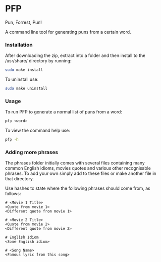 # PFP
Pun, Forrest, Pun!

A command line tool for generating puns from a certain word.

### Installation

After downloading the zip, extract into a folder and then install to the /usr/share/ directory by running:
```bash
sudo make install
```

To uninstall use:
```bash
sudo make uninstall
```

### Usage

To run PFP to generate a normal list of puns from a word:
```bash
pfp <word>
```

To view the command help use:
```bash
pfp -h
```

### Adding more phrases

The phrases folder initially comes with several files containing many common English idioms, movies quotes and various other recognisable phrases. To add your own simply add to these files or make another file in that directory.

Use hashes to state where the following phrases should come from, as follows:

```
# <Movie 1 Title>
<Quote from movie 1>
<Different quote from movie 1>

# <Movie 2 Title>
<Quote from movie 2>
<Different quote from movie 2>

# English Idiom
<Some English idiom>

# <Song Name>
<Famous lyric from this song>
```
